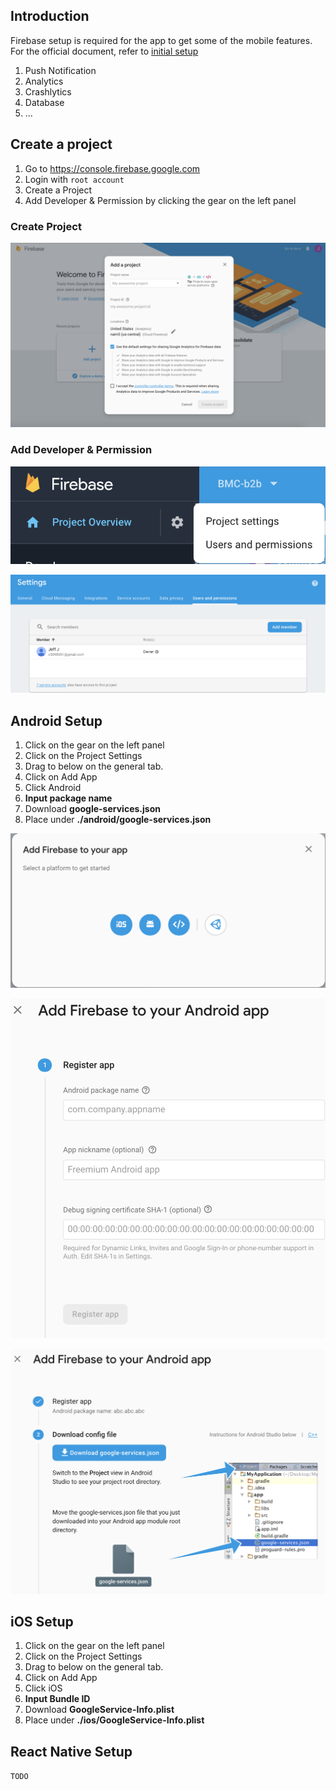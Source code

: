 ## Introduction

Firebase setup is required for the app to get some of the mobile features.
For the official document, refer to [initial setup](https://rnfirebase.io/docs/v5.x.x/installation/initial-setup)

1. Push Notification 
2. Analytics
3. Crashlytics
4. Database 
5. ...

## Create a project

1. Go to https://console.firebase.google.com
2. Login with ``root account``
3. Create a Project
4. Add Developer & Permission by clicking the gear on the left panel

### Create Project

![Screenshot_2019-04-29_at_2.05.51_PM](uploads/74ab41bb44d62282e87ff4552f17cde8/Screenshot_2019-04-29_at_2.05.51_PM.png)

### Add Developer & Permission

![Screenshot_2019-04-29_at_2.06.29_PM](uploads/2ece0cbf61ac7342281e924314bd3757/Screenshot_2019-04-29_at_2.06.29_PM.png)

![Screenshot_2019-04-29_at_2.06.40_PM](uploads/35a567084b860feaa72b9f35cc5ec938/Screenshot_2019-04-29_at_2.06.40_PM.png)


## Android Setup

1. Click on the gear on the left panel
2. Click on the Project Settings
3. Drag to below on the general tab.
4. Click on Add App
5. Click Android
6. **Input package name**
7. Download **google-services.json**
8. Place under **./android/google-services.json**

![Screenshot_2019-04-29_at_2.07.46_PM](uploads/f9ec028dad2cf5623ec9a91cbdfd4012/Screenshot_2019-04-29_at_2.07.46_PM.png)

![Screenshot_2019-04-29_at_2.07.54_PM](uploads/1905c17076712fc435f6159cc52a7cca/Screenshot_2019-04-29_at_2.07.54_PM.png)

![Screenshot_2019-04-29_at_2.08.09_PM](uploads/bc08d0bd7573746cb57771678bacdb27/Screenshot_2019-04-29_at_2.08.09_PM.png)

## iOS Setup

1. Click on the gear on the left panel
2. Click on the Project Settings
3. Drag to below on the general tab.
4. Click on Add App
5. Click iOS
6. **Input Bundle ID**
7. Download **GoogleService-Info.plist**
8. Place under **./ios/GoogleService-Info.plist**

## React Native Setup

`` TODO ``
